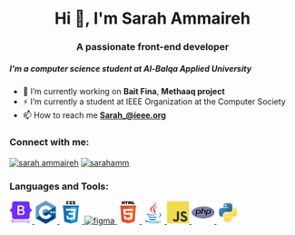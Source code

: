 <h1 align="center">Hi 👋, I'm Sarah Ammaireh</h1>
<h3 align="center">A passionate front-end developer</h3>
<h5> I'm a computer science student at Al-Balqa Applied University </h5> 

- 🔭 I’m currently working on **Bait Fina**, **Methaaq project**
- ⚡️ I’m currently a student at IEEE Organization at the Computer Society 
- 📫 How to reach me **Sarah_@ieee.org**

<h3 align="left">Connect with me:
</h3>
<p align="left">
<a href="https://linkedin.com/in/sarah ammaireh" target="blank"><img align="center" src="https://raw.githubusercontent.com/rahuldkjain/github-profile-readme-generator/master/src/images/icons/Social/linked-in-alt.svg" alt="sarah ammaireh" height="30" width="40" /></a>
<a href="https://codeforces.com/profile/sarahamm" target="blank"><img align="center" src="https://raw.githubusercontent.com/rahuldkjain/github-profile-readme-generator/master/src/images/icons/Social/codeforces.svg" alt="sarahamm" height="30" width="40" /></a>
</p>

<h3 align="left">Languages and Tools:
</h3>
<p align="left"> <a href="https://getbootstrap.com" target="_blank" rel="noreferrer"> <img src="https://raw.githubusercontent.com/devicons/devicon/master/icons/bootstrap/bootstrap-plain-wordmark.svg" alt="bootstrap" width="40" height="40"/> </a> <a href="https://www.w3schools.com/cpp/" target="_blank" rel="noreferrer"> <img src="https://raw.githubusercontent.com/devicons/devicon/master/icons/cplusplus/cplusplus-original.svg" alt="cplusplus" width="40" height="40"/> </a> <a href="https://www.w3schools.com/css/" target="_blank" rel="noreferrer"> <img src="https://raw.githubusercontent.com/devicons/devicon/master/icons/css3/css3-original-wordmark.svg" alt="css3" width="40" height="40"/> </a> <a href="https://www.figma.com/" target="_blank" rel="noreferrer"> <img src="https://www.vectorlogo.zone/logos/figma/figma-icon.svg" alt="figma" width="40" height="40"/> </a> <a href="https://www.w3.org/html/" target="_blank" rel="noreferrer"> <img src="https://raw.githubusercontent.com/devicons/devicon/master/icons/html5/html5-original-wordmark.svg" alt="html5" width="40" height="40"/> </a> <a href="https://www.java.com" target="_blank" rel="noreferrer"> <img src="https://raw.githubusercontent.com/devicons/devicon/master/icons/java/java-original.svg" alt="java" width="40" height="40"/> </a> <a href="https://developer.mozilla.org/en-US/docs/Web/JavaScript" target="_blank" rel="noreferrer"> <img src="https://raw.githubusercontent.com/devicons/devicon/master/icons/javascript/javascript-original.svg" alt="javascript" width="40" height="40"/> </a> <a href="https://www.php.net" target="_blank" rel="noreferrer"> <img src="https://raw.githubusercontent.com/devicons/devicon/master/icons/php/php-original.svg" alt="php" width="40" height="40"/> </a> <a href="https://www.python.org" target="_blank" rel="noreferrer"> <img src="https://raw.githubusercontent.com/devicons/devicon/master/icons/python/python-original.svg" alt="python" width="40" height="40"/> </a> </p>

<!--<p><img align="center" src="https://github-readme-stats.vercel.app/api/top-langs?username=sarahamm&show_icons=true&theme=highcontrast&title_color=124b59&text_color=062437&bg_color=d5ece5&locale=en&layout=compact" alt="sarahamm" /></p>

<p><img align="center" src="https://github-readme-streak-stats.herokuapp.com/?user=sarahamm&theme=default" alt="sarahamm" /></p>-->

